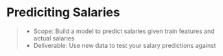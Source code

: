 # Prediciting Salaries
> -  Scope:  Build a model to predict salaries given train features and actual salaries
> -  Deliverable:  Use new data to test your salary predictions against
